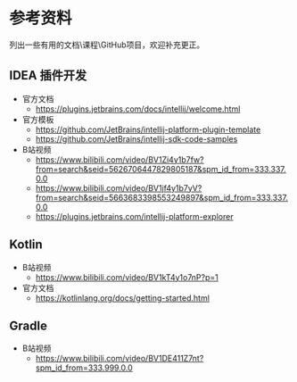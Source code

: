 # 参考资料
列出一些有用的文档\课程\GitHub项目，欢迎补充更正。

## IDEA 插件开发
- 官方文档
  - https://plugins.jetbrains.com/docs/intellij/welcome.html
- 官方模板
  - https://github.com/JetBrains/intellij-platform-plugin-template
  - https://github.com/JetBrains/intellij-sdk-code-samples
- B站视频
  - https://www.bilibili.com/video/BV1Zi4y1b7fw?from=search&seid=5626706447829805187&spm_id_from=333.337.0.0
  - https://www.bilibili.com/video/BV1jf4y1b7yV?from=search&seid=5663683398553249897&spm_id_from=333.337.0.0
  - https://plugins.jetbrains.com/intellij-platform-explorer
## Kotlin
- B站视频
  - https://www.bilibili.com/video/BV1kT4y1o7nP?p=1
- 官方文档
  - https://kotlinlang.org/docs/getting-started.html
## Gradle
- B站视频
  - https://www.bilibili.com/video/BV1DE411Z7nt?spm_id_from=333.999.0.0